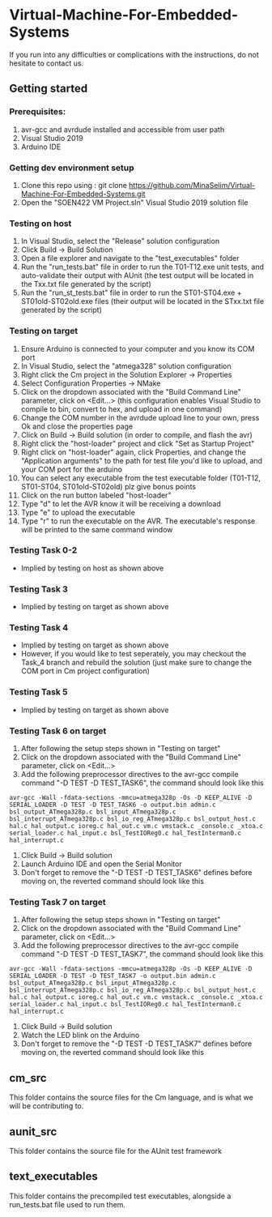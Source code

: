 # Virtual-Machine-For-Embedded-Systems

If you run into any difficulties or complications with the instructions, do not hesitate to contact us.

## Getting started
### Prerequisites: 
1. avr-gcc and avrdude installed and accessible from user path
1. Visual Studio 2019
1. Arduino IDE

### Getting dev environment setup
1. Clone this repo using : git clone https://github.com/MinaSelim/Virtual-Machine-For-Embedded-Systems.git
1. Open the "SOEN422 VM Project.sln" Visual Studio 2019 solution file

### Testing on host
1. In Visual Studio, select the "Release" solution configuration
1. Click Build -> Build Solution
1. Open a file explorer and navigate to the "test_executables" folder
1. Run the "run_tests.bat" file in order to run the T01-T12.exe unit tests, and auto-validate their output with AUnit (the test output will be located in the Txx.txt file generated by the script)
1. Run the "run_st_tests.bat" file in order to run the ST01-ST04.exe + ST01old-ST02old.exe files (their output will be located in the STxx.txt file generated by the script)

### Testing on target
1. Ensure Arduino is connected to your computer and you know its COM port
1. In Visual Studio, select the "atmega328" solution configuration
1. Right click the Cm project in the Solution Explorer -> Properties
1. Select Configuration Properties -> NMake
1. Click on the dropdown associated with the "Build Command Line" parameter, click on <Edit...> (this configuration enables Visual Studio to compile to bin, convert to hex, and upload in one command)
1. Change the COM number in the avrdude upload line to your own, press Ok and close the properties page
1. Click on Build -> Build solution (in order to compile, and flash the avr)
1. Right click the "host-loader" project and click "Set as Startup Project"
1. Right click on "host-loader" again, click Properties, and change the "Application arguments" to the path for test file you'd like to upload, and your COM port for the arduino
1. You can select any executable from the test executable folder (T01-T12, ST01-ST04, ST01old-ST02old) plz give bonus points 
1. Click on the run button labeled "host-loader"
1. Type "d" to let the AVR know it will be receiving a download
1. Type "e" to upload the executable
1. Type "r" to run the executable on the AVR. The executable's response will be printed to the same command window

### Testing Task 0-2
- Implied by testing on host as shown above

### Testing Task 3
- Implied by testing on target as shown above

### Testing Task 4
- Implied by testing on target as shown above
- However, if you would like to test seperately, you may checkout the Task_4 branch and rebuild the solution (just make sure to change the COM port in Cm project configuration)

### Testing Task 5
- Implied by testing on target as shown above

### Testing Task 6 on target
1. After following the setup steps shown in "Testing on target"
1. Click on the dropdown associated with the "Build Command Line" parameter, click on <Edit...> 
1. Add the following preprocessor directives to the avr-gcc compile command "-D TEST -D TEST_TASK6", the command should look like this 
```
avr-gcc -Wall -fdata-sections -mmcu=atmega328p -Os -D KEEP_ALIVE -D SERIAL_LOADER -D TEST -D TEST_TASK6 -o output.bin admin.c bsl_output_ATmega328p.c bsl_input_ATmega328p.c bsl_interrupt_ATmega328p.c bsl_io_reg_ATmega328p.c bsl_output_host.c hal.c hal_output.c ioreg.c hal_out.c vm.c vmstack.c _console.c _xtoa.c serial_loader.c hal_input.c bsl_TestIOReg0.c hal_TestInterman0.c hal_interrupt.c
```
1. Click Build -> Build solution 
1. Launch Arduino IDE and open the Serial Monitor
1. Don't forget to remove the "-D TEST -D TEST_TASK6" defines before moving on, the reverted command should look like this

### Testing Task 7 on target
1. After following the setup steps shown in "Testing on target"
1. Click on the dropdown associated with the "Build Command Line" parameter, click on <Edit...> 
1. Add the following preprocessor directives to the avr-gcc compile command "-D TEST -D TEST_TASK7", the command should look like this 
```
avr-gcc -Wall -fdata-sections -mmcu=atmega328p -Os -D KEEP_ALIVE -D SERIAL_LOADER -D TEST -D TEST_TASK7 -o output.bin admin.c bsl_output_ATmega328p.c bsl_input_ATmega328p.c bsl_interrupt_ATmega328p.c bsl_io_reg_ATmega328p.c bsl_output_host.c hal.c hal_output.c ioreg.c hal_out.c vm.c vmstack.c _console.c _xtoa.c serial_loader.c hal_input.c bsl_TestIOReg0.c hal_TestInterman0.c hal_interrupt.c
```
1. Click Build -> Build solution 
1. Watch the LED blink on the Arduino
1. Don't forget to remove the "-D TEST -D TEST_TASK7" defines before moving on, the reverted command should look like this


## cm_src
This folder contains the source files for the Cm language, and is what we will be contributing to.

## aunit_src
This folder contains the source file for the AUnit test framework

## text_executables
This folder contains the precompiled test executables, alongside a run_tests.bat file used to run them.